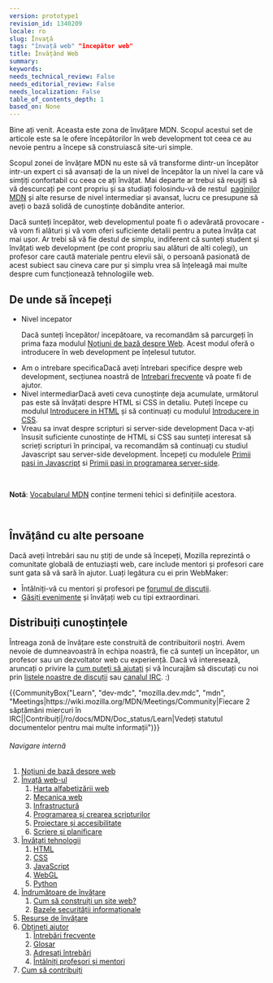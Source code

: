 ```yaml
---
version: prototype1
revision_id: 1340209
locale: ro
slug: Învaţă
tags: "învață web" "începător web"
title: Învățând Web
summary: 
keywords: 
needs_technical_review: False
needs_editorial_review: False
needs_localization: False
table_of_contents_depth: 1
based_on: None
---
```

<div class="summary">
<p>Bine ați venit. Aceasta este zona de învățare MDN. Scopul acestui set de articole este sa le ofere începătorilor în web development tot ceea ce au nevoie pentru a începe să construiască site-uri simple.</p>
</div>

<p>Scopul zonei de învățare MDN nu este să vă transforme dintr-un începător intr-un expert ci să avansați de la un nivel de începător la un nivel la care vă simțiți confortabil cu ceea ce ați învățat. Mai departe ar trebui să reușiți să vă descurcați pe cont propriu și sa&nbsp;studiați&nbsp;folosindu-vă de restul&nbsp; <a href="https://developer.mozilla.org/en-US/">paginilor MDN</a>&nbsp;și alte resurse de nivel intermediar și avansat, lucru ce presupune să aveți o bază solidă de cunoștințe dobândite anterior.&nbsp;</p>

<p>Dacă sunteți începător, web developmentul poate fi o adevărată provocare - vă vom fi alături și vă vom oferi suficiente detalii pentru a putea învăța cat mai ușor. Ar trebi să vă fie destul de simplu, indiferent că sunteți student și învățati web development (pe cont propriu sau alături de alti colegi), un profesor care caută materiale pentru elevii săi, o persoană pasionată de acest subiect sau cineva care pur și simplu vrea să înțeleagă mai multe despre cum funcționează tehnologiile web.</p>

<h2 id="De_unde_să_începeți">De unde să începeți</h2>

<ul class="card-grid">
 <li><span>Nivel incepator</span>

  <p>Dacă sunteți începător/ incepătoare, va recomandăm să parcurgeți în prima faza modulul&nbsp;<a href="/ro/docs/Learn/Getting_started_with_the_web">Noțiuni de bază despre Web</a>. Acest modul oferă o introducere în web development pe înțelesul tututor.</p>
 </li>
 <li><span>Am o intrebare specifica</span>Dacă aveți întrebari specifice despre web development, secțiunea noastră de&nbsp;<a href="https://developer.mozilla.org/en-US/docs/Learn/Common_questions">Intrebari frecvente</a>&nbsp;vă poate fi de ajutor.</li>
 <li><span>Nivel intermediar</span>Dacă aveti ceva cunoștințe deja acumulate, următorul pas este să învățati despre HTML si CSS&nbsp;in detaliu. Puteți începe cu modulul&nbsp;<a href="https://developer.mozilla.org/en-US/docs/Learn/HTML/Introduction_to_HTML">Introducere in HTML</a>&nbsp;și să continuați cu modulul&nbsp;<a href="https://developer.mozilla.org/en-US/docs/Learn/CSS/Introduction_to_CSS">Introducere in CSS</a>.</li>
 <li><span>Vreau sa invat despre scripturi si server-side development&nbsp;</span>Daca v-ați însusit suficiente cunostințe de HTML si CSS sau sunteți interesat să scrieți scripturi în principal, va recomandăm să continuați cu studiul Javascript sau server-side development. Începeți cu modulele&nbsp;<a href="https://developer.mozilla.org/en-US/docs/Learn/JavaScript/First_steps">Primii pasi in Javascript</a>&nbsp;si&nbsp;<a href="https://developer.mozilla.org/en-US/docs/Learn/Server-side/First_steps">Primii pasi in programarea server-side</a>.
  <p>&nbsp;</p>
 </li>
</ul>

<div class="note">
<p><strong>Notă</strong>:&nbsp;<a href="https://developer.mozilla.org/en-US/docs/Learn/Server-side/First_steps">Vocabularul MDN</a>&nbsp;conține termeni tehici si definițiile acestora.</p>
</div>

<p>&nbsp;</p>

<h2 id="Învățând_cu_alte_persoane">Învățând cu alte persoane</h2>

<p>Dacă aveți întrebări sau nu știți de unde să începeți, Mozilla reprezintă o comunitate globală de entuziaști web, care include mentori și profesori care sunt gata să vă sară în ajutor. Luați legătura cu ei prin WebMaker:</p>

<ul>
 <li>Întâlniți-vă cu mentori și profesori pe <a href="http://discourse.webmaker.org/" rel="external">forumul de discuții</a>.</li>
 <li><a href="https://events.webmaker.org/">Găsiți evenimente</a> și învățați web cu tipi extraordinari.</li>
</ul>

<h2 id="Distribuiți_cunoștințele">Distribuiți cunoștințele</h2>

<p>Întreaga zonă de învățare este construită de contribuitorii noștri. Avem nevoie de dumneavoastră în echipa noastră, fie că sunteți un începător, un profesor sau un dezvoltator web cu experiență. Dacă vă interesează, aruncați o privire la <a href="/ro/Learn/How_to_contribute">cum puteți să ajutați</a> și vă încurajăm să discutați cu noi prin <a href="/ro/docs/MDN/Community#Join_our_mailing_lists">listele noastre de discuții</a> sau <a href="/ro/docs/MDN/Community#Get_into_IRC">canalul IRC</a>. :)</p>

<p>{{CommunityBox("Learn", "dev-mdc", "mozilla.dev.mdc", "mdn", "Meetings|https://wiki.mozilla.org/MDN/Meetings/Community|Fiecare 2 săptămâni miercuri în IRC||Contribuiți|/ro/docs/MDN/Doc_status/Learn|Vedeți statutul documentelor pentru mai multe informații")}}</p>

<h6 id="Navigare_internă">Navigare internă</h6>

<ol>
 <li><a href="/ro/Learn/Getting_started_with_the_web">Noțiuni de bază despre web</a></li>
 <li><a href="/ro/Learn/Skills">Învață web-ul</a>
  <ol>
   <li><a href="https://webmaker.org/en-us/literacy" rel="external">Harta alfabetizării web</a></li>
   <li><a href="/ro/Learn/Web_Mechanics">Mecanica web</a></li>
   <li><a href="/ro/Learn/Infrastructure">Infrastructură</a></li>
   <li><a href="/ro/Learn/Coding-Scripting">Programarea și crearea scripturilor</a></li>
   <li><a href="/ro/Learn/Design_and_Accessibility">Proiectare și accesibilitate</a></li>
   <li><a href="/ro/Learn/Composing_for_the_web">Scriere și planificare</a></li>
  </ol>
 </li>
 <li><a href="#">Învățați tehnologii</a>
  <ol>
   <li><a href="/ro/Learn/HTML">HTML</a></li>
   <li><a href="/ro/Learn/CSS">CSS</a></li>
   <li><a href="/ro/Learn/JavaScript">JavaScript</a></li>
   <li><a href="/ro/docs/WebGL">WebGL</a></li>
   <li><a href="/ro/Learn/Python">Python</a></li>
  </ol>
 </li>
 <li><a href="/ro/Learn/tutorial">Îndrumătoare de învățare</a>
  <ol>
   <li><a href="/ro/Learn/tutorial/How_to_build_a_web_site">Cum să construiți un site web?</a></li>
   <li><a href="/ro/Learn/tutorial/Information_Security_Basics">Bazele securității informaționale</a></li>
  </ol>
 </li>
 <li><a href="http://weblitmapper.webmakerprototypes.org/">Resurse de învățare</a></li>
 <li><a href="/ro/Learn/help">Obțineți ajutor</a>
  <ol>
   <li><a href="/ro/Learn/FAQ">Întrebări frecvente</a></li>
   <li><a href="/ro/docs/Glossary">Glosar</a></li>
   <li><a href="http://discourse.webmakerprototypes.org/" rel="external">Adresați întrebări</a></li>
   <li><a href="https://events.webmaker.org/" rel="external">Întâlniți profesori și mentori</a></li>
  </ol>
 </li>
 <li><a href="/ro/Learn/How_to_contribute">Cum să contribuiți</a></li>
</ol>

